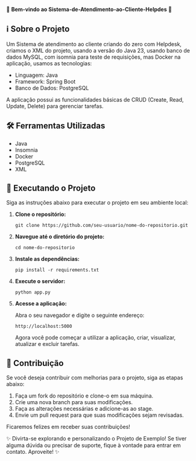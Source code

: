  🎉 **Bem-vindo ao Sistema-de-Atendimento-ao-Cliente-Helpdes** 🚀

## ℹ️ Sobre o Projeto

Um Sistema de atendimento ao cliente criando do zero com Helpdesk, criamos o XML do projeto, usando a versão do Java 23, usando banco de dados MySQL, com isomnia para teste de requisições, mas Docker na aplicação, usamos as tecnologias:

- Linguagem: Java
- Framework: Spring Boot
- Banco de Dados: PostgreSQL

A aplicação possui as funcionalidades básicas de CRUD (Create, Read, Update, Delete) para gerenciar tarefas.

## 🛠️ Ferramentas Utilizadas

- Java
- Insomnia
- Docker
- PostgreSQL
- XML


## 🚀 Executando o Projeto

Siga as instruções abaixo para executar o projeto em seu ambiente local:

1. **Clone o repositório:**

   ```
   git clone https://github.com/seu-usuario/nome-do-repositorio.git
   ```

2. **Navegue até o diretório do projeto:**

   ```
   cd nome-do-repositorio
   ```

3. **Instale as dependências:**

   ```
   pip install -r requirements.txt
   ```

4. **Execute o servidor:**

   ```
   python app.py
   ```

5. **Acesse a aplicação:**

   Abra o seu navegador e digite o seguinte endereço:

   ```
   http://localhost:5000
   ```

   Agora você pode começar a utilizar a aplicação, criar, visualizar, atualizar e excluir tarefas.

## 📝 Contribuição

Se você deseja contribuir com melhorias para o projeto, siga as etapas abaixo:

1. Faça um fork do repositório e clone-o em sua máquina.
2. Crie uma nova branch para suas modificações.
3. Faça as alterações necessárias e adicione-as ao stage.
4. Envie um pull request para que suas modificações sejam revisadas.

Ficaremos felizes em receber suas contribuições!

✨ Divirta-se explorando e personalizando o Projeto de Exemplo! Se tiver alguma dúvida ou precisar de suporte, fique à vontade para entrar em contato. Aproveite! ✨
